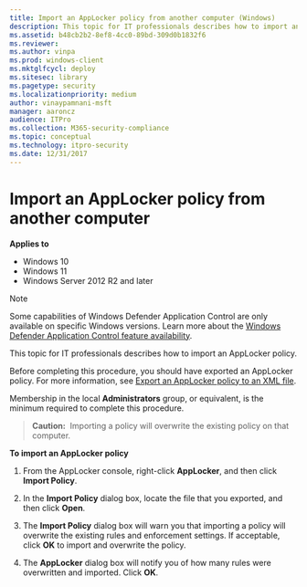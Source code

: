 ```yaml
---
title: Import an AppLocker policy from another computer (Windows)
description: This topic for IT professionals describes how to import an AppLocker policy.
ms.assetid: b48cb2b2-8ef8-4cc0-89bd-309d0b1832f6
ms.reviewer: 
ms.author: vinpa
ms.prod: windows-client
ms.mktglfcycl: deploy
ms.sitesec: library
ms.pagetype: security
ms.localizationpriority: medium
author: vinaypamnani-msft
manager: aaroncz
audience: ITPro
ms.collection: M365-security-compliance
ms.topic: conceptual
ms.technology: itpro-security
ms.date: 12/31/2017
---
```


# Import an AppLocker policy from another computer

**Applies to**

- Windows 10
- Windows 11
- Windows Server 2012 R2 and later

> [!NOTE]
> Some capabilities of Windows Defender Application Control are only available on specific Windows versions. Learn more about the [Windows Defender Application Control feature availability](/windows/security/threat-protection/windows-defender-application-control/feature-availability).

This topic for IT professionals describes how to import an AppLocker policy.

Before completing this procedure, you should have exported an AppLocker policy. For more information, see [Export an AppLocker policy to an XML file](export-an-applocker-policy-to-an-xml-file.md).

Membership in the local **Administrators** group, or equivalent, is the minimum required to complete this procedure.

> **Caution:**  Importing a policy will overwrite the existing policy on that computer.
 
**To import an AppLocker policy**

1.  From the AppLocker console, right-click **AppLocker**, and then click **Import Policy**.

2.  In the **Import Policy** dialog box, locate the file that you exported, and then click **Open**.

3.  The **Import Policy** dialog box will warn you that importing a policy will overwrite the existing rules and enforcement settings. If acceptable, click **OK** to import and overwrite the policy.

4.  The **AppLocker** dialog box will notify you of how many rules were overwritten and imported. Click **OK**.
